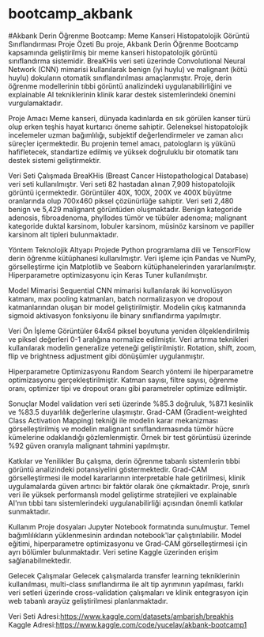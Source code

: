 # bootcamp_akbank

#Akbank Derin Öğrenme Bootcamp: Meme Kanseri Histopatolojik Görüntü Sınıflandırması
Proje Özeti
Bu proje, Akbank Derin Öğrenme Bootcamp kapsamında geliştirilmiş bir meme kanseri histopatolojik görüntü sınıflandırma sistemidir. BreaKHis veri seti üzerinde Convolutional Neural Network (CNN) mimarisi kullanılarak benign (iyi huylu) ve malignant (kötü huylu) dokuların otomatik sınıflandırılması amaçlanmıştır. Proje, derin öğrenme modellerinin tıbbi görüntü analizindeki uygulanabilirliğini ve explainable AI tekniklerinin klinik karar destek sistemlerindeki önemini vurgulamaktadır.

Proje Amacı
Meme kanseri, dünyada kadınlarda en sık görülen kanser türü olup erken teşhis hayat kurtarıcı öneme sahiptir. Geleneksel histopatolojik incelemeler uzman bağımlılığı, subjektif değerlendirmeler ve zaman alıcı süreçler içermektedir. Bu projenin temel amacı, patologların iş yükünü hafifletecek, standartize edilmiş ve yüksek doğruluklu bir otomatik tanı destek sistemi geliştirmektir.

Veri Seti
Çalışmada BreaKHis (Breast Cancer Histopathological Database) veri seti kullanılmıştır. Veri seti 82 hastadan alınan 7,909 histopatolojik görüntü içermektedir. Görüntüler 40X, 100X, 200X ve 400X büyütme oranlarında olup 700x460 piksel çözünürlüğe sahiptir. Veri seti 2,480 benign ve 5,429 malignant görüntüden oluşmaktadır. Benign kategoride adenosis, fibroadenoma, phyllodes tümör ve tübüler adenoma; malignant kategoride duktal karsinom, lobuler karsinom, müsinöz karsinom ve papiller karsinom alt tipleri bulunmaktadır.

Yöntem
Teknolojik Altyapı
Projede Python programlama dili ve TensorFlow derin öğrenme kütüphanesi kullanılmıştır. Veri işleme için Pandas ve NumPy, görselleştirme için Matplotlib ve Seaborn kütüphanelerinden yararlanılmıştır. Hiperparametre optimizasyonu için Keras Tuner kullanılmıştır.

Model Mimarisi
Sequential CNN mimarisi kullanılarak iki konvolüsyon katmanı, max pooling katmanları, batch normalizasyon ve dropout katmanlarından oluşan bir model geliştirilmiştir. Modelin çıkış katmanında sigmoid aktivasyon fonksiyonu ile binary sınıflandırma yapılmıştır.

Veri Ön İşleme
Görüntüler 64x64 piksel boyutuna yeniden ölçeklendirilmiş ve piksel değerleri 0-1 aralığına normalize edilmiştir. Veri artırma teknikleri kullanılarak modelin generalize yeteneği geliştirilmiştir. Rotation, shift, zoom, flip ve brightness adjustment gibi dönüşümler uygulanmıştır.

Hiperparametre Optimizasyonu
Random Search yöntemi ile hiperparametre optimizasyonu gerçekleştirilmiştir. Katman sayısı, filtre sayısı, öğrenme oranı, optimizer tipi ve dropout oranı gibi parametreler optimize edilmiştir.

Sonuçlar
Model validation veri seti üzerinde %85.3 doğruluk, %87.1 kesinlik ve %83.5 duyarlılık değerlerine ulaşmıştır. Grad-CAM (Gradient-weighted Class Activation Mapping) tekniği ile modelin karar mekanizması görselleştirilmiş ve modelin malignant sınıflandırmasında tümör hücre kümelerine odaklandığı gözlemlenmiştir. Örnek bir test görüntüsü üzerinde %92 güven oranıyla malignant tahmini yapılmıştır.

Katkılar ve Yenilikler
Bu çalışma, derin öğrenme tabanlı sistemlerin tıbbi görüntü analizindeki potansiyelini göstermektedir. Grad-CAM görselleştirmesi ile model kararlarının interpretable hale getirilmesi, klinik uygulamalarda güven artırıcı bir faktör olarak öne çıkmaktadır. Proje, sınırlı veri ile yüksek performanslı model geliştirme stratejileri ve explainable AI'nın tıbbi tanı sistemlerindeki uygulanabilirliği açısından önemli katkılar sunmaktadır.

Kullanım
Proje dosyaları Jupyter Notebook formatında sunulmuştur. Temel bağımlılıkların yüklenmesinin ardından notebook'lar çalıştırılabilir. Model eğitimi, hiperparametre optimizasyonu ve Grad-CAM görselleştirmesi için ayrı bölümler bulunmaktadır. Veri setine Kaggle üzerinden erişim sağlanabilmektedir.

Gelecek Çalışmalar
Gelecek çalışmalarda transfer learning tekniklerinin kullanılması, multi-class sınıflandırma ile alt tip ayrımının yapılması, farklı veri setleri üzerinde cross-validation çalışmaları ve klinik entegrasyon için web tabanlı arayüz geliştirilmesi planlanmaktadır.

Veri Seti Adresi:https://www.kaggle.com/datasets/ambarish/breakhis
Kaggle Adresi:https://www.kaggle.com/code/yucelay/akbank-bootcamp1
